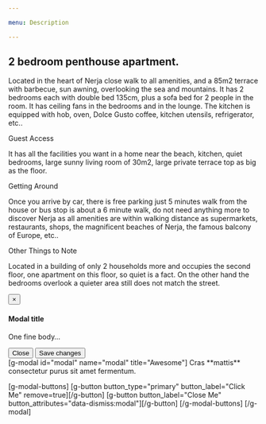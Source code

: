 ```yaml
---

menu: Description

---
```

## 2 bedroom penthouse apartment. 
Located in the heart of Nerja close walk to all amenities, and a 85m2 terrace with barbecue, sun awning, overlooking the sea and mountains. 
It has 2 bedrooms each with double bed 135cm, plus a sofa bed for 2 people in the room. 
It has ceiling fans in the bedrooms and in the lounge. 
The kitchen is equipped with hob, oven, Dolce Gusto coffee, kitchen utensils, refrigerator, etc..

Guest Access

It has all the facilities you want in a home near the beach, kitchen, quiet bedrooms, large sunny living room of 30m2, large private terrace top as big as the floor.

Getting Around

Once you arrive by car, there is free parking just 5 minutes walk from the house or bus stop is about a 6 minute walk, do not need anything more to discover Nerja as all amenities are within walking distance as supermarkets, restaurants, shops, the magnificent beaches of Nerja, the famous balcony of Europe, etc..

Other Things to Note

Located in a building of only 2 households more and occupies the second floor, one apartment on this floor, so quiet is a fact. 
On the other hand the bedrooms overlook a quieter area still does not match the street.
<div class="modal fade">
  <div class="modal-dialog" role="document">
    <div class="modal-content">
      <div class="modal-header">
        <button type="button" class="close" data-dismiss="modal" aria-label="Close">
          <span aria-hidden="true">&times;</span>
        </button>
        <h4 class="modal-title">Modal title</h4>
      </div>
      <div class="modal-body">
        <p>One fine body&hellip;</p>
      </div>
      <div class="modal-footer">
        <button type="button" class="btn btn-secondary" data-dismiss="modal">Close</button>
        <button type="button" class="btn btn-primary">Save changes</button>
      </div>
    </div><!-- /.modal-content -->
  </div><!-- /.modal-dialog -->
</div><!-- /.modal -->
[g-modal id="modal" name="modal" title="Awesome"]
Cras **mattis** consectetur purus sit amet fermentum.

[g-modal-buttons]
[g-button button_type="primary" button_label="Click Me" remove=true][/g-button]
[g-button button_label="Close Me" button_attributes="data-dismiss:modal"][/g-button]
[/g-modal-buttons]
[/g-modal]
